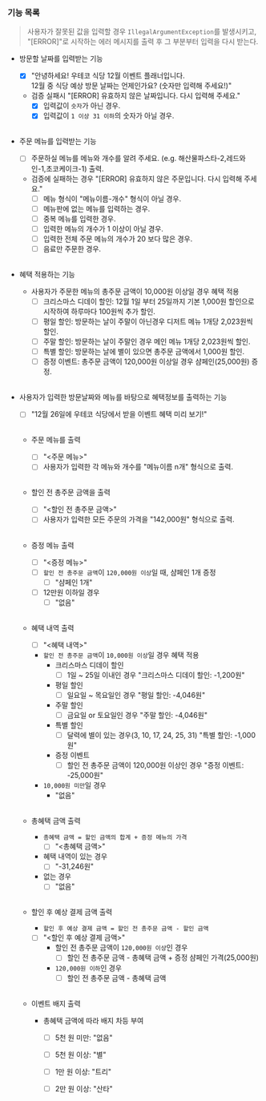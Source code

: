 ### 기능 목록

> 사용자가 잘못된 값을 입력할 경우 `IllegalArgumentException`를 발생시키고,<br>
> "[ERROR]"로 시작하는 에러 메시지를 출력 후 그 부분부터 입력을 다시 받는다.

- 방문할 날짜를 입력받는 기능
    - [x] "안녕하세요! 우테코 식당 12월 이벤트 플래너입니다.  
      12월 중 식당 예상 방문 날짜는 언제인가요? (숫자만 입력해 주세요!)"
    - 검증 실패시 "[ERROR] 유효하지 않은 날짜입니다. 다시 입력해 주세요."
        - [x] 입력값이 `숫자`가 아닌 경우.
        - [x] 입력값이 `1 이상 31 이하`의 숫자가 아닐 경우.<br><br>

- 주문 메뉴를 입력받는 기능
    - [ ] 주문하실 메뉴를 메뉴와 개수를 알려 주세요. (e.g. 해산물파스타-2,레드와인-1,초코케이크-1) 출력.
    - 검증에 실패하는 경우 "[ERROR] 유효하지 않은 주문입니다. 다시 입력해 주세요."
        - [ ] 메뉴 형식이 "메뉴이름-개수" 형식이 아닐 경우.
        - [ ] 메뉴판에 없는 메뉴를 입력하는 경우.
        - [ ] 중복 메뉴를 입력한 경우.
        - [ ] 입력한 메뉴의 개수가 1 이상이 아닐 경우.
        - [ ] 입력한 전체 주문 메뉴의 개수가 20 보다 많은 경우.
        - [ ] 음료만 주문한 경우.<br><br>

- 혜택 적용하는 기능
    - 사용자가 주문한 메뉴의 총주문 금액이 10,000원 이상일 경우 혜택 적용
        - [ ] 크리스마스 디데이 할인: 12월 1일 부터 25일까지 기본 1,000원 할인으로 시작하여 하루마다 100원씩 추가 할인.
        - [ ] 평일 할인: 방문하는 날이 주말이 아닌경우 디저트 메뉴 1개당 2,023원씩 할인.
        - [ ] 주말 할인: 방문하는 날이 주말인 경우 메인 메뉴 1개당 2,023원씩 할인.
        - [ ] 특별 할인: 방문하는 날에 별이 있으면 총주문 금액에서 1,000원 할인.
        - [ ] 증정 이벤트: 총주문 금액이 120,000원 이상일 경우 샴페인(25,000원) 증정.<br><br>

- 사용자가 입력한 방문날짜와 메뉴를 바탕으로 혜택정보를 출력하는 기능

    - [ ] "12월 26일에 우테코 식당에서 받을 이벤트 혜택 미리 보기!"<br><br>

    - 주문 메뉴를 출력
        - [ ] "<주문 메뉴>"
        - [ ] 사용자가 입력한 각 메뉴와 개수를 "메뉴이름 n개" 형식으로 출력.<br><br>

    - 할인 전 총주문 금액을 출력
        - [ ] "<할인 전 총주문 금액>"
        - [ ] 사용자가 입력한 모든 주문의 가격을 "142,000원" 형식으로 출력.<br><br>

    - 증정 메뉴 출력
        - [ ] "<증정 메뉴>"
        - [ ] `할인 전 총주문 금액`이 `120,000원 이상`일 때, 샴페인 1개 증정
            - [ ] "샴페인 1개"
        - [ ] 12만원 이하일 경우
            - [ ] "없음"<br><br>

    - 혜택 내역 출력
        - [ ] "<혜택 내역>"
        - `할인 전 총주문 금액`이 `10,000원 이상`일 경우 혜택 적용
            - 크리스마스 디데이 할인
                - [ ] 1일 ~ 25일 이내인 경우 "크리스마스 디데이 할인: -1,200원"
            - 평일 할인
                - [ ] 일요일 ~ 목요일인 경우 "평일 할인: -4,046원"
            - 주말 할인
                - [ ] 금요일 or 토요일인 경우 "주말 할인: -4,046원"
            - 특별 할인
                - [ ] 달력에 별이 있는 경우(3, 10, 17, 24, 25, 31) "특별 할인: -1,000원"
            - 증정 이벤트
                - [ ] 할인 전 총주문 금액이 120,000원 이상인 경우 "증정 이벤트: -25,000원"
        - `10,000원 미만`일 경우
            - "없음"<br><br>

    - 총혜택 금액 출력
        - `총혜택 금액 = 할인 금액의 합계 + 증정 메뉴의 가격`
            - [ ] "<총혜택 금액>"
        - 혜택 내역이 있는 경우
            - [ ] "-31,246원"
        - 없는 경우
            - [ ] "없음"<br><br>

    - 할인 후 예상 결제 금액 출력
        - `할인 후 예상 결제 금액 = 할인 전 총주문 금액 - 할인 금액`
        - [ ] "<할인 후 예상 결제 금액>"
            - 할인 전 총주문 금액이 `120,000원 이상`인 경우
                - [ ] 할인 전 총주문 금액 - 총혜택 금액 + 증정 샴페인 가격(25,000원)
            - `120,000원 이하`인 경우
                - [ ] 할인 전 총주문 금액 - 총혜택 금액<br><br>

    - 이벤트 배지 출력
        - 총혜택 금액에 따라 배지 차등 부여
            - [ ] 5천 원 미만: "없음"
            - [ ] 5천 원 이상: "별"
            - [ ] 1만 원 이상: "트리"
            - [ ] 2만 원 이상: "산타"<br><br>


